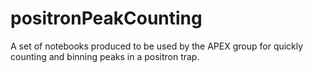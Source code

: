 # positronPeakCounting

A set of notebooks produced to be used by the APEX group for quickly counting and binning peaks in a positron trap. 